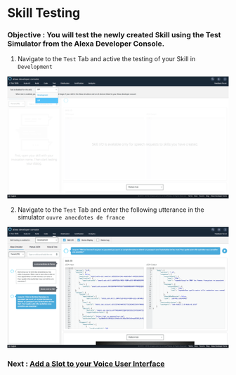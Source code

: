 # Skill Testing

### **Objective** : You will test the newly created Skill using the Test Simulator from the Alexa Developer Console.

1. Navigate to the `Test` Tab and active the testing of your Skill in ```Development```

![skill_test_simulator_enablement](./images/test_enablement.png)

2. Navigate to the `Test` Tab and enter the following utterance in the simulator ```ouvre anecdotes de france```

![skill_test_simulator](./images/skill_testing.png)

### Next : [Add a Slot to your Voice User Interface](./04-add-slot-frontend.md)
